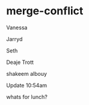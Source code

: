 # merge-conflict

Vanessa

Jarryd

Seth

Deaje Trott

shakeem albouy
 
Update 10:54am 

whats for lunch?